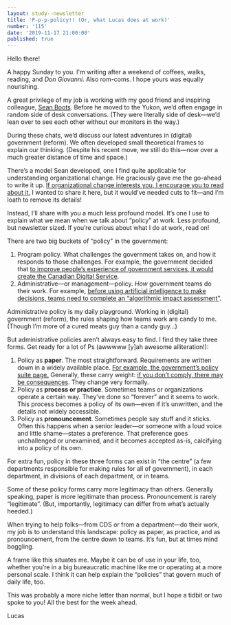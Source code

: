 ```yaml
---
layout: study--newsletter
title: 'P-p-p-policy!! (Or, what Lucas does at work)'
number: '115'
date: '2019-11-17 21:00:00'
published: true
---
```


Hello there!

A happy Sunday to you. I'm writing after a weekend of coffees, walks, reading, and _Don Giovanni_. Also rom-coms. I hope yours was equally nourishing.

A great privilege of my job is working with my good friend and inspiring colleague, [Sean Boots](https://twitter.com/sboots/). Before he moved to the Yukon, we’d often engage in random side of desk conversations. (They were literally side of desk—we’d lean over to see each other without our monitors in the way.)

During these chats, we’d discuss our latest adventures in (digital) government (reform). We often developed small theoretical frames to explain our thinking. (Despite his recent move, we still do this—now over a much greater distance of time and space.)

There’s a model Sean developed, one I find quite applicable for understanding organizational change. He graciously gave me the go-ahead to write it up. [If organizational change interests you, I encourage you to read about it.](https://lucascherkewski.com/study/people-positions/) I wanted to share it here, but it would’ve needed cuts to fit—and I’m loath to remove its details!

Instead, I’ll share with you a much less profound model. It’s one I use to explain what we mean when we talk about “policy” at work. Less profound, but newsletter sized. If you’re curious about what I do at work, read on!

There are two big buckets of “policy” in the government:

1. Program policy. What challenges the government takes on, and how it responds to those challenges. For example, the government decided that [to improve people’s experience of government services, it would create the Canadian Digital Service](https://digital.canada.ca/).
2. Administrative—or management—policy. _How_ government teams do their work. For example, [before using artificial intelligence to make decisions, teams need to complete an “algorithmic impact assessment”](https://www.tbs-sct.gc.ca/pol/doc-eng.aspx?id=32592).

Administrative policy is my daily playground. Working in (digital) government (reform), the rules shaping how teams work are candy to me. (Though I’m more of a cured meats guy than a candy guy…)

But administrative policies aren’t always easy to find. I find they take three forms. Get ready for a lot of Ps (awwwww [y]ah awesome alliteration!):

1. Policy as **paper**. The most straightforward. Requirements are written down in a widely available place. [For example, the government’s policy suite page.](https://www.tbs-sct.gc.ca/pol/index-eng.aspx) Generally, these carry weight: [if you don’t comply, there may be consequences](https://www.tbs-sct.gc.ca/pol/doc-eng.aspx?id=17151). They change very formally.
2. Policy as **process or practice**. Sometimes teams or organizations operate a certain way. They’ve done so “forever” and it seems to work. This process becomes a policy of its own—even if it’s unwritten, and the details not widely accessible.
3. Policy as **pronouncement**. Sometimes people say stuff and it sticks. Often this happens when a senior leader—or someone with a loud voice and little shame—states a preference. That preference goes unchallenged or unexamined, and it becomes accepted as-is, calcifying into a policy of its own.

For extra fun, policy in these three forms can exist in “the centre” (a few departments responsible for making rules for all of government), in each department, in divisions of each department, or in teams.

Some of these policy forms carry more legitimacy than others. Generally speaking, paper is more legitimate than process. Pronouncement is rarely “legitimate”. (But, importantly, legitimacy can differ from what’s actually heeded.)

When trying to help folks—from CDS or from a department—do their work, my job is to understand this landscape: policy as paper, as practice, and as pronouncement, from the centre down to teams. It’s fun, but at times mind boggling.

A frame like this situates me. Maybe it can be of use in your life, too, whether you’re in a big bureaucratic machine like me or operating at a more personal scale. I think it can help explain the “policies” that govern much of daily life, too.

This was probably a more niche letter than normal, but I hope a tidbit or two spoke to you! All the best for the week ahead.

Lucas